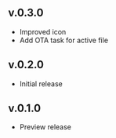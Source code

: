 ## v.0.3.0
- Improved icon
- Add OTA task for active file

## v.0.2.0

- Initial release

## v.0.1.0

- Preview release
